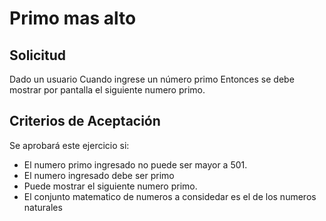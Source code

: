 # Primo mas alto

## Solicitud

Dado un usuario
Cuando ingrese un número primo
Entonces se debe mostrar por pantalla el siguiente numero primo.

## Criterios de Aceptación

Se aprobará este ejercicio si:
 - El numero primo ingresado no puede ser mayor a 501.
 - El numero ingresado debe ser primo
 - Puede mostrar el siguiente numero primo.
 - El conjunto matematico de numeros a considedar es el de los numeros naturales
